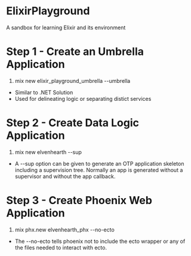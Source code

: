 # ElixirPlayground
A sandbox for learning Elixir and its environment

# Step 1 - Create an Umbrella Application
1. mix new elixir_playground_umbrella --umbrella
  * Similar to .NET Solution
  * Used for delineating logic or separating distict services

# Step 2 - Create Data Logic Application
1. mix new elvenhearth --sup
  * A --sup option can be given to generate an OTP application skeleton including a supervision tree. Normally an app is generated without a supervisor and without the app callback.

# Step 3 - Create Phoenix Web Application
1. mix phx.new elvenhearth_phx --no-ecto
  * The --no-ecto tells phoenix not to include the ecto wrapper or any of the files needed to interact with ecto.